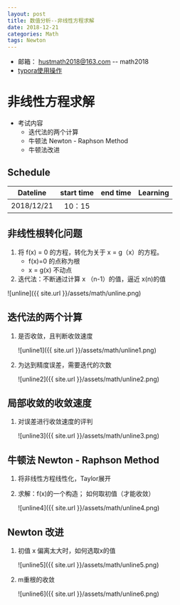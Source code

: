 ```yaml
---
layout: post
title: 数值分析--非线性方程求解
date: 2018-12-21
categories: Math
tags: Newton 
---
```


+ 邮箱： 	hustmath2018@163.com -- math2018
+ [typora使用操作](https://blog.csdn.net/WeiDelight/article/details/81011921)
# 非线性方程求解

+ 考试内容
  + 迭代法的两个计算
  + 牛顿法 Newton - Raphson Method 
  + 牛顿法改进


## Schedule

|Dateline|start time|end time|Learning|
|:-:|:-:|:-:|:-:|
|2018/12/21|10：15|||

## 非线性根转化问题

1. 将 f(x) = 0 的方程，转化为关于 x = g（x）的方程。
   + f(x)=0  的点称为根
   + x = g(x) 不动点
2. 迭代法：不断通过计算 x （n-1）的值，逼近 x(n)的值

![unline]({{ site.url }}/assets/math/unline.png)

## 迭代法的两个计算

1. 是否收敛，且判断收敛速度

   ![unline1]({{ site.url }}/assets/math/unline1.png)

2. 为达到精度误差，需要迭代的次数

   ![unline2]({{ site.url }}/assets/math/unline2.png)

## 局部收敛的收敛速度

1. 对误差进行收敛速度的评判

   ![unline3]({{ site.url }}/assets/math/unline3.png)

## 牛顿法 Newton - Raphson Method 

1. 将非线性方程线性化，Taylor展开 

2. 求解：f(x)的一个构造； 如何取初值（才能收敛）

   ![unline4]({{ site.url }}/assets/math/unline4.png)

## Newton 改进

1. 初值 x 偏离太大时，如何选取x的值

   ![unline5]({{ site.url }}/assets/math/unline5.png)

2. m重根的收敛

   ![unline6]({{ site.url }}/assets/math/unline6.png)